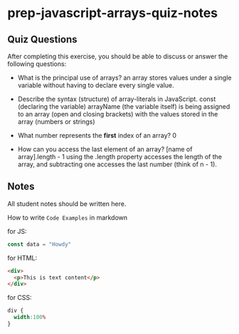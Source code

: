 # prep-javascript-arrays-quiz-notes



## Quiz Questions

After completing this exercise, you should be able to discuss or answer the following questions:

- What is the principal use of arrays?
an array stores values under a single variable without having to declare every single value.

- Describe the syntax (structure) of array-literals in JavaScript.
const (declaring the variable) arrayName (the variable itself) is being assigned to an array (open and closing brackets) with the values stored in the array (numbers or strings)

- What number represents the **first** index of an array?
0

- How can you access the last element of an array?
[name of array].length - 1
using the .length property accesses the length of the array, and subtracting one accesses the last number (think of n - 1).

## Notes

All student notes should be written here.


How to write `Code Examples` in markdown

for JS:
```javascript
const data = "Howdy"
```

for HTML:
```html
<div>
  <p>This is text content</p>
</div>
```

for CSS:
```css
div {
  width:100%
}
```
